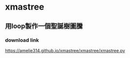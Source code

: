 # xmastree
## 用loop製作一個聖誕樹圖騰

### download link
https://amelie314.github.io/xmastree/xmastree/xmastree.py
